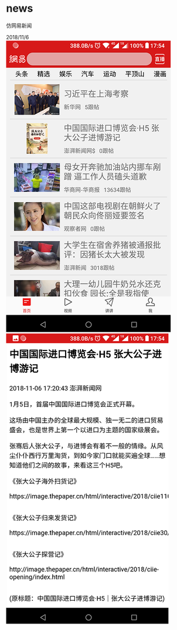 # news

仿网易新闻

2018/11/6
![image](https://github.com/2314372037/news/blob/master/screenshots/Screenshot_2018-11-06-17-54-28.png)
![image](https://github.com/2314372037/news/blob/master/screenshots/Screenshot_2018-11-06-17-54-56.png)
